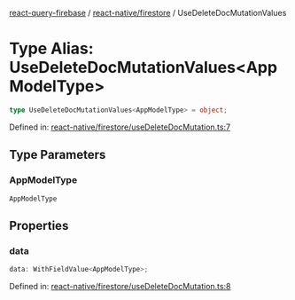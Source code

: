 [react-query-firebase](../../../modules.md) / [react-native/firestore](../index.md) / UseDeleteDocMutationValues

# Type Alias: UseDeleteDocMutationValues\<AppModelType\>

```ts
type UseDeleteDocMutationValues<AppModelType> = object;
```

Defined in: [react-native/firestore/useDeleteDocMutation.ts:7](https://github.com/vpishuk/react-query-firebase/blob/43c0734068a570cd646254bb366ccd8007f7dfed/react-native/firestore/useDeleteDocMutation.ts#L7)

## Type Parameters

### AppModelType

`AppModelType`

## Properties

### data

```ts
data: WithFieldValue<AppModelType>;
```

Defined in: [react-native/firestore/useDeleteDocMutation.ts:8](https://github.com/vpishuk/react-query-firebase/blob/43c0734068a570cd646254bb366ccd8007f7dfed/react-native/firestore/useDeleteDocMutation.ts#L8)
